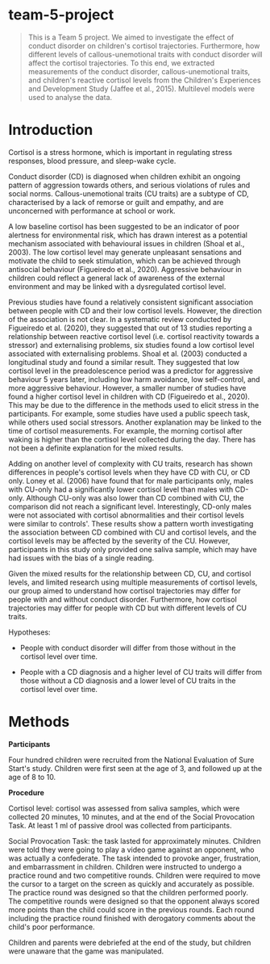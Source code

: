 # team-5-project

> This is a Team 5 project. We aimed to investigate the effect of conduct disorder on children's cortisol trajectories. Furthermore, how different levels of callous-unemotional traits with conduct disorder will affect the cortisol trajectories. To this end, we extracted measurements of the conduct disorder, callous-unemotional traits, and children's reactive cortisol levels from the Children's Experiences and Development Study (Jaffee et al., 2015). Multilevel models were used to analyse the data.

# **Introduction**

Cortisol is a stress hormone, which is important in regulating stress responses, blood pressure, and sleep-wake cycle.

Conduct disorder (CD) is diagnosed when children exhibit an ongoing pattern of aggression towards others, and serious violations of rules and social norms. Callous-unemotional traits (CU traits) are a subtype of CD, characterised by a lack of remorse or guilt and empathy, and are unconcerned with performance at school or work.

A low baseline cortisol has been suggested to be an indicator of poor alertness for environmental risk, which has drawn interest as a potential mechanism associated with behavioural issues in children (Shoal et al., 2003). The low cortisol level may generate unpleasant sensations and motivate the child to seek stimulation, which can be achieved through antisocial behaviour (Figueiredo et al., 2020). Aggressive behaviour in children could reflect a general lack of awareness of the external environment and may be linked with a dysregulated cortisol level.

Previous studies have found a relatively consistent significant association between people with CD and their low cortisol levels. However, the direction of the association is not clear. In a systematic review conducted by Figueiredo et al. (2020), they suggested that out of 13 studies reporting a relationship between reactive cortisol level (i.e. cortisol reactivity towards a stressor) and externalising problems, six studies found a low cortisol level associated with externalising problems. Shoal et al. (2003) conducted a longitudinal study and found a similar result. They suggested that low cortisol level in the preadolescence period was a predictor for aggressive behaviour 5 years later, including low harm avoidance, low self-control, and more aggressive behaviour. However, a smaller number of studies have found a higher cortisol level in children with CD (Figueiredo et al., 2020). This may be due to the difference in the methods used to elicit stress in the participants. For example, some studies have used a public speech task, while others used social stressors. Another explanation may be linked to the time of cortisol measurements. For example, the morning cortisol after waking is higher than the cortisol level collected during the day. There has not been a definite explanation for the mixed results.

Adding on another level of complexity with CU traits, research has shown differences in people's cortisol levels when they have CD with CU, or CD only. Loney et al. (2006) have found that for male participants only, males with CU-only had a significantly lower cortisol level than males with CD-only. Although CU-only was also lower than CD combined with CU, the comparison did not reach a significant level. Interestingly, CD-only males were not associated with cortisol abnormalities and their cortisol levels were similar to controls'. These results show a pattern worth investigating the association between CD combined with CU and cortisol levels, and the cortisol levels may be affected by the severity of the CU. However, participants in this study only provided one saliva sample, which may have had issues with the bias of a single reading.

Given the mixed results for the relationship between CD, CU, and cortisol levels, and limited research using multiple measurements of cortisol levels, our group aimed to understand how cortisol trajectories may differ for people with and without conduct disorder. Furthermore, how cortisol trajectories may differ for people with CD but with different levels of CU traits.

Hypotheses:

-   People with conduct disorder will differ from those without in the cortisol level over time.

-   People with a CD diagnosis and a higher level of CU traits will differ from those without a CD diagnosis and a lower level of CU traits in the cortisol level over time.

# Methods

**Participants**

Four hundred children were recruited from the National Evaluation of Sure Start's study. Children were first seen at the age of 3, and followed up at the age of 8 to 10.

**Procedure**

Cortisol level: cortisol was assessed from saliva samples, which were collected 20 minutes, 10 minutes, and at the end of the Social Provocation Task. At least 1 ml of passive drool was collected from participants.

Social Provocation Task: the task lasted for approximately minutes. Children were told they were going to play a video game against an opponent, who was actually a confederate. The task intended to provoke anger, frustration, and embarrassment in children. Children were instructed to undergo a practice round and two competitive rounds. Children were required to move the cursor to a target on the screen as quickly and accurately as possible. The practice round was designed so that the children performed poorly. The competitive rounds were designed so that the opponent always scored more points than the child could score in the previous rounds. Each round including the practice round finished with derogatory comments about the child's poor performance.

Children and parents were debriefed at the end of the study, but children were unaware that the game was manipulated.

